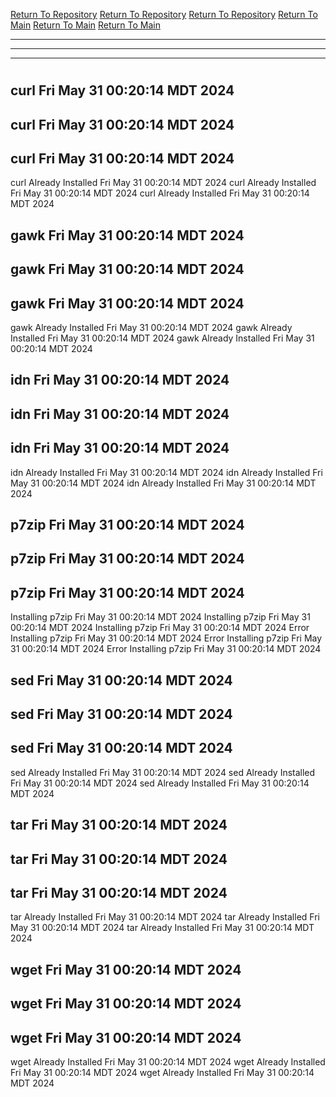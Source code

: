 [Return To Repository](https://github.com/DigitalWarrior/piholeparser/)
[Return To Repository](https://github.com/DigitalWarrior/piholeparser/)
[Return To Repository](https://github.com/DigitalWarrior/piholeparser/)
[Return To Main](https://github.com/DigitalWarrior/piholeparser/blob/master/RecentRunLogs/Mainlog.md)
[Return To Main](https://github.com/DigitalWarrior/piholeparser/blob/master/RecentRunLogs/Mainlog.md)
[Return To Main](https://github.com/DigitalWarrior/piholeparser/blob/master/RecentRunLogs/Mainlog.md)
____________________________________
____________________________________
____________________________________
# 
# 
# 
## curl Fri May 31 00:20:14 MDT 2024
## curl Fri May 31 00:20:14 MDT 2024
## curl Fri May 31 00:20:14 MDT 2024
curl Already Installed Fri May 31 00:20:14 MDT 2024
curl Already Installed Fri May 31 00:20:14 MDT 2024
curl Already Installed Fri May 31 00:20:14 MDT 2024
## gawk Fri May 31 00:20:14 MDT 2024
## gawk Fri May 31 00:20:14 MDT 2024
## gawk Fri May 31 00:20:14 MDT 2024
gawk Already Installed Fri May 31 00:20:14 MDT 2024
gawk Already Installed Fri May 31 00:20:14 MDT 2024
gawk Already Installed Fri May 31 00:20:14 MDT 2024
## idn Fri May 31 00:20:14 MDT 2024
## idn Fri May 31 00:20:14 MDT 2024
## idn Fri May 31 00:20:14 MDT 2024
idn Already Installed Fri May 31 00:20:14 MDT 2024
idn Already Installed Fri May 31 00:20:14 MDT 2024
idn Already Installed Fri May 31 00:20:14 MDT 2024
## p7zip Fri May 31 00:20:14 MDT 2024
## p7zip Fri May 31 00:20:14 MDT 2024
## p7zip Fri May 31 00:20:14 MDT 2024
Installing p7zip Fri May 31 00:20:14 MDT 2024
Installing p7zip Fri May 31 00:20:14 MDT 2024
Installing p7zip Fri May 31 00:20:14 MDT 2024
Error Installing p7zip Fri May 31 00:20:14 MDT 2024
Error Installing p7zip Fri May 31 00:20:14 MDT 2024
Error Installing p7zip Fri May 31 00:20:14 MDT 2024
## sed Fri May 31 00:20:14 MDT 2024
## sed Fri May 31 00:20:14 MDT 2024
## sed Fri May 31 00:20:14 MDT 2024
sed Already Installed Fri May 31 00:20:14 MDT 2024
sed Already Installed Fri May 31 00:20:14 MDT 2024
sed Already Installed Fri May 31 00:20:14 MDT 2024
## tar Fri May 31 00:20:14 MDT 2024
## tar Fri May 31 00:20:14 MDT 2024
## tar Fri May 31 00:20:14 MDT 2024
tar Already Installed Fri May 31 00:20:14 MDT 2024
tar Already Installed Fri May 31 00:20:14 MDT 2024
tar Already Installed Fri May 31 00:20:14 MDT 2024
## wget Fri May 31 00:20:14 MDT 2024
## wget Fri May 31 00:20:14 MDT 2024
## wget Fri May 31 00:20:14 MDT 2024
wget Already Installed Fri May 31 00:20:14 MDT 2024
wget Already Installed Fri May 31 00:20:14 MDT 2024
wget Already Installed Fri May 31 00:20:14 MDT 2024
